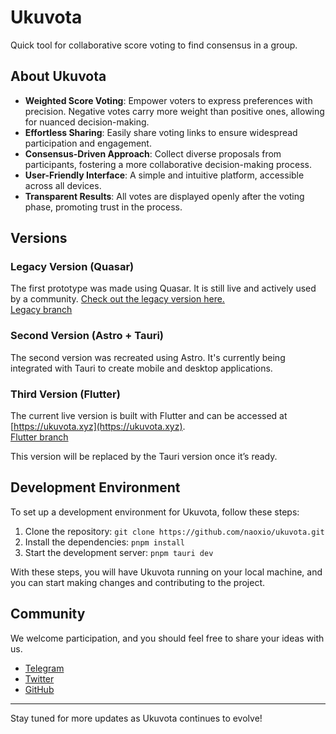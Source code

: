 # Ukuvota

Quick tool for collaborative score voting to find consensus in a group.

## About Ukuvota

- **Weighted Score Voting**: Empower voters to express preferences with precision. Negative votes carry more weight than positive ones, allowing for nuanced decision-making.
- **Effortless Sharing**: Easily share voting links to ensure widespread participation and engagement.
- **Consensus-Driven Approach**: Collect diverse proposals from participants, fostering a more collaborative decision-making process.
- **User-Friendly Interface**: A simple and intuitive platform, accessible across all devices.
- **Transparent Results**: All votes are displayed openly after the voting phase, promoting trust in the process.

## Versions

### Legacy Version (Quasar)
The first prototype was made using Quasar. It is still live and actively used by a community.
[Check out the legacy version here.](https://ukuvota.kanthaus.online/)  
[Legacy branch](https://github.com/naoxio/ukuvota/tree/legacy)

### Second Version (Astro + Tauri)
The second version was recreated using Astro. It's currently being integrated with Tauri to create mobile and desktop applications.

### Third Version (Flutter)
The current live version is built with Flutter and can be accessed at [https://ukuvota.xyz](https://ukuvota.xyz).  
[Flutter branch](https://github.com/naoxio/ukuvota/tree/flutter)

This version will be replaced by the Tauri version once it’s ready.

## Development Environment

To set up a development environment for Ukuvota, follow these steps:

1. Clone the repository: `git clone https://github.com/naoxio/ukuvota.git`
2. Install the dependencies: `pnpm install`
3. Start the development server: `pnpm tauri dev`

With these steps, you will have Ukuvota running on your local machine, and you can start making changes and contributing to the project.

## Community

We welcome participation, and you should feel free to share your ideas with us.

- [Telegram](https://t.me/ukuvota)
- [Twitter](https://twitter.com/ukuvota)
- [GitHub](https://github.com/naoxio/ukuvota)

---

Stay tuned for more updates as Ukuvota continues to evolve!
